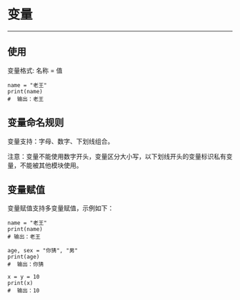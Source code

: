 # 变量 #

----------

## 使用 ##

变量格式: 名称 = 值

```
name = "老王"
print(name)  
#  输出：老王
```
## 变量命名规则 ##

变量支持：字母、数字、下划线组合。

注意：变量不能使用数字开头，变量区分大小写，以下划线开头的变量标识私有变量，不能被其他模块使用。

## 变量赋值 ##

变量赋值支持多变量赋值，示例如下：

```
name = "老王"
print(name)  
# 输出：老王
    
age, sex = "你猜", "男"
print(age)  
#  输出：你猜
    
x = y = 10
print(x)  
#  输出：10
```

